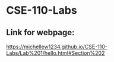 # CSE-110-Labs

## Link for webpage: 
https://michellew1234.github.io/CSE-110-Labs/Lab%201/hello.html#Section%202
